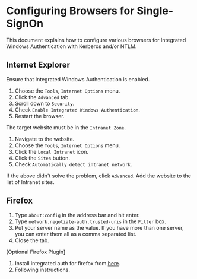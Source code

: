 Configuring Browsers for Single-SignOn
======================================

This document explains how to configure various browsers for Integrated Windows Authentication with Kerberos and/or NTLM. 

Internet Explorer
-----------------

Ensure that Integrated Windows Authentication is enabled. 

1. Choose the `Tools`, `Internet Options` menu. 
2. Click the `Advanced` tab. 
3. Scroll down to `Security`.
4. Check `Enable Integrated Windows Authentication`. 
5. Restart the browser.

The target website must be in the `Intranet Zone`. 

1. Navigate to the website.
2. Choose the `Tools`, `Internet Options` menu. 
3. Click the `Local Intranet` icon. 
4. Click the `Sites` button. 
5. Check `Automatically detect intranet network`. 

If the above didn't solve the problem, click `Advanced`. Add the website to the list of Intranet sites.

Firefox
-------

1. Type `about:config` in the address bar and hit enter. 
2. Type `network.negotiate-auth.trusted-uris` in the `Filter` box. 
3. Put your server name as the value. If you have more than one server, you can enter them all as a comma separated list.
4. Close the tab.

[Optional Firefox Plugin]

1. Install integrated auth for firefox from [here](https://addons.mozilla.org/en-US/firefox/addon/integrated-auth-for-firefox/).
2. Following instructions.
